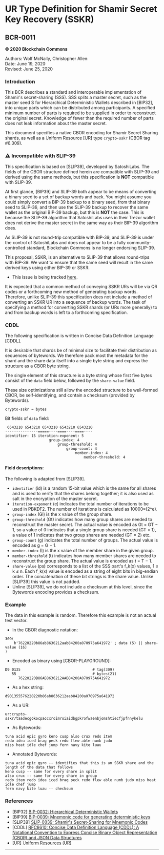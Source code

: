 # UR Type Definition for Shamir Secret Key Recovery (SSKR)

## BCR-0011

**© 2020 Blockchain Commons**

Authors: Wolf McNally, Christopher Allen<br/>
Date: June 19, 2020<br/>
Revised: June 25, 2020

### Introduction

This BCR describes a standard and interoperable implementation of Shamir's secret-sharing (SSS). SSS splits a master secret, such as the master seed S for Hierarchical Deterministic Wallets described in [BIP32], into unique parts which can be distributed among participants. A specified minimum number of parts is required to be supplied in order to reconstruct the original secret. Knowledge of fewer than the required number of parts does not leak information about the master secret.

This document specifies a native CBOR encoding for Shamir Secret Sharing shards, as well as a Uniform Resource [UR] type `crypto-sskr` (CBOR tag #6.309).

### ⚠️ Incompatible with SLIP-39

This specification is based on [SLIP39], developed by SatoshiLabs. The fields of the CBOR structure defined herein are compatible with SLIP-39 and derived using the same methods, but this specification is **NOT** compatible with SLIP-39.

At first glance, [BIP39] and SLIP-39 both appear to be means of converting a binary seed to a set of backup words and back. You might assume you could simply convert a BIP-39 backup to a binary seed, from that binary seed to SLIP-39, and then use the SLIP-39 backup to recover the same wallet as the original BIP-39 backup, but this is **NOT** the case. This is because the SLIP-39 algorithm that SatoshiLabs uses in their Trezor wallet does not derive the master secret in the same way as their BIP-39 algorithm does.

As SLIP-39 is not round-trip compatible with BIP-39, and SLIP-39 is under the control of SatoshiLabs and does not appear to be a fully community-controlled standard, Blockchain Commons is no longer endorsing SLIP-39.

This proposal, SSKR, is an alternative to SLIP-39 that allows round-trips with BIP-39. We want to ensure that the same seed will result in the same derived keys using either BIP-39 or SSKR.

* This issue is being tracked [here](https://github.com/BlockchainCommons/bc-lethekit/issues/38).

It is expected that a common method of conveying SSKR URs will be via QR codes or a forthcoming new method of generating backup words. Therefore, unlike SLIP-39 this specification does not include a method of converting an SSKR UR into a sequence of backup words. The task of specifying a method for converting SSKR shards (or URs more generally) to and from backup words is left to a forthcoming specification.

### CDDL

The following specification is written in Concise Data Definition Language [CDDL].

It is desirable that shards be of minimal size to facilitate their distribution as sequences of bytewords. We therefore pack most the metadata for the shard and the share data itself into a single byte string and express the structure as a CBOR byte string.

The single element of this structure is a byte string whose first five bytes consist of the `data` field below, followed by the `share-value` field.

These size optimizations still allow the encoded structure to be well-formed CBOR, be self-identifying, and contain a checksum (provided by Bytewords).

```
crypto-sskr = bytes
```

Bit fields of `data` field:
```
 6543210 6543210 6543210 6543210 6543210
---------------=====----====----====----
identifier: 15 iteration-exponent: 5
                    group-index: 4
                        group-threshold: 4
                            group-count: 4
                                member-index: 4
                                    member-threshold: 4
```

#### Field descriptions:

The following is adapted from [SLIP39].

* `identifier` (id) is a random 15-bit value which is the same for all shares and is used to verify that the shares belong together; it is also used as salt in the encryption of the master secret.
* `iteration-exponent` (e) indicates the total number of iterations to be used in PBKDF2. The number of iterations is calculated as 10000×(2^e).
* `group-index` (GI) is the x value of the group share.
* `group-threshold` (Gt) indicates how many group shares are needed to reconstruct the master secret. The actual value is encoded as Gt = GT − 1, so a value of 0 indicates that a single group share is needed (GT = 1), a value of 1 indicates that two group shares are needed (GT = 2) etc.
* `group-count` (g) indicates the total number of groups. The actual value is encoded as g = G − 1.
* `member-index` (I) is the x value of the member share in the given group.
* `member-threshold` (t) indicates how many member shares are needed to reconstruct the group share. The actual value is encoded as t = T − 1.
* `share-value` (ps) corresponds to a list of the SSS part's f_k(x) values, 1 ≤ k ≤ n. Each f_k(x) value is encoded as a string of eight bits in big-endian order. The concatenation of these bit strings is the share value. Unlike [SLIP39] this value is not padded.
* Unline [SLIP39], we do not include a checksum at this level, since the Bytewords encoding provides a checksum.

### Example

The data in this example is random. Therefore this example is not an actual test vector.

* In the CBOR diagnostic notation:

```
309(
    h'76220220b86ab8636212aab84200a070975a641972' ; data (5) || share-value (16)
)
```

* Encoded as binary using [CBOR-PLAYGROUND]:

```
D9 0135                                 # tag(309)
   55                                   # bytes(21)
      76220220B86AB8636212AAB84200A070975A641972
```

* As a hex string:

```
d901355576220220b86ab8636212aab84200a070975a641972
```

* As a UR:

```
ur:crypto-sskr/taadecgokocpaocxroimroiaidbgpkrofwaenbjomshtiecfjpfnnykelu
```

* As Bytewords:

```
tuna acid epic gyro keno cusp also crux redo item
redo idea iced brag peck redo flew able numb judo
miss heat idle chef jump fern navy kite luau
```

* Annotated Bytewords:

```
tuna acid epic gyro -- identifies that this is an SSKR share and the length of the data that follows
keno cusp -- same for every share in split
also crux -- same for every share in group
redo item redo idea iced brag peck redo flew able numb judo miss heat idle chef jump
fern navy kite luau -- checksum
```

### References

* [BIP32] [BIP-0032: Hierarchical Deterministic Wallets](https://github.com/bitcoin/bips/blob/master/bip-0032.mediawiki)
* [BIP39] [BIP-0039: Mnemonic code for generating deterministic keys](https://github.com/bitcoin/bips/blob/master/bip-0039.mediawiki)
* [SLIP39] [SLIP-0039: Shamir's Secret-Sharing for Mnemonic Codes](https://github.com/satoshilabs/slips/blob/master/slip-0039.md)
* [CDDL] [RFC8610: Concise Data Definition Language (CDDL): A Notational Convention to Express Concise Binary Object Representation (CBOR) and JSON Data Structures](https://tools.ietf.org/html/rfc8610)
* [UR] [Uniform Resources (UR)](bcr-0005-ur.md)

---
